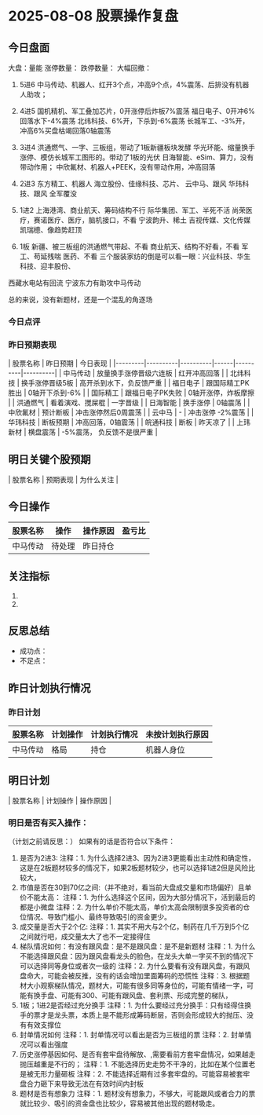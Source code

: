 # 2025-08-08 股票操作复盘

## 今日盘面
大盘：量能
涨停数量：
跌停数量：
大幅回撤：

1. 5进6
中马传动、机器人、红开3个点，冲高9个点，4%震荡、后排没有机器人助攻；
2. 4进5
国机精机、军工叠加芯片，0开涨停后炸板7%震荡
福日电子、0开冲6%回落水下-4%震荡
北纬科技、6%开，下杀到-6%震荡
长城军工、-3%开，冲高6%买盘枯竭回落0轴震荡
3. 3进4
洪通燃气、一字、三板组，带动了1板新疆板块发酵
华光环能、缩量换手涨停、模仿长城军工图形的。带动了1板的光伏
日海智能、eSim、算力，没有带动作用；
中欣氟材、机器人+PEEK，没有带动作用，冲高回落
4. 2进3
东方精工、机器人
海立股份、佳缘科技、芯片、
云中马、跟风
华玮科技、跟风
全军覆没

5. 1进2
上海港湾、商业航天、筹码结构不行
际华集团、军工、半死不活
尚荣医疗，赛诺医疗、医疗，脑机接口，不看
宁波韵升、稀土
吉视传媒、文化传媒
凯瑞㯖、像趋势赶顶

6. 1板
新疆、被三板组的洪通燃气带起、不看
商业航天、结构不好看，不看
军工、苟延残喘
医药、不看
三个服装家纺的倒是可以看一眼：兴业科技、华生科技、迎丰股份、

西藏水电站有回流
宁波东力有助攻中马传动

总的来说，没有新题材，还是一个混乱的角逐场




### 今日点评

### 昨日预期表现

| 股票名称 | 昨日预期 | 今日表现 |
|---------|----------|----------|------|----------|----------|
| 中马传动 | 放量换手涨停晋级六连板 | 红开冲高回落 |
| 北纬科技 | 换手涨停晋级5板 | 高开杀到水下，负反馈严重 |
| 福日电子 | 跟国际精工PK胜出 | 0轴开下杀到-6% |
| 国际精工 | 跟福日电子PK失败 | 0轴开涨停，炸板摩擦 |
| 洪通燃气 | 看着演戏、搅屎棍 | 一字晋级 |
| 日海智能 | 换手涨停 | 0轴震荡 |
| 中欣氟材 | 预计断板 | 冲击涨停然后0周震荡 |
| 云中马 | - | 冲击涨停 -2%震荡 |
| 华玮科技 | 断板预期 | 冲高回落，0轴震荡 |
| 皖通科技 | 断板 | 昨天凉了 |
| 上玮新材 | 横盘震荡 | -5%震荡， 负反馈不是很严重 |

## 明日关键个股预期
| 股票名称 | 预期表现 | 为什么关注 |

## 今日操作

| 股票名称 | 操作 | 操作原因 | 盈亏比 |
|---------|------|----------|--------|
| 中马传动 | 待处理 | 昨日持仓 |  |

## 关注指标
1. 
2. 

## 反思总结
- 成功点：
- 不足点：

## 昨日计划执行情况
### 昨日计划

| 股票名称 | 计划操作 | 计划执行情况 | 未按计划执行原因 |
|---------|----------|--------------|------------------|
| 中马传动 | 格局 | 持仓 | 机器人身位 | 按计划执行

## 明日计划
| 股票名称 | 计划操作 | 操作原因 |

### 明日是否有买入操作：
（计划之前请反思：）
如果有的话是否符合以下条件：
1. 是否为2进3:
   注释：1. 为什么选择2进3、因为2进3更能看出主动性和确定性，这是在2板题材较多的情况下，如果2板题材较少，也可以选择1进2但是风险比较大，
2. 市值是否在30到70亿之间:（并不绝对，看当前大盘成交量和市场偏好）且单价不能太高：
   注释：1. 为什么选择这个区间，因为大部分情况下，活到最后的都是小微盘
   注释：2. 为什么单价不能太高，单价太高会限制很多投资者的仓位情况、导致门槛小、最终导致吸引的资金更少。
3. 成交量是否大于2个亿:
   注释：1. 其实不用大与2个亿，制药在几千万到5个亿之间就行吧，成交量太大了也不一定接得住
4. 梯队情况如何：有没有跟风盘：是不是跟风盘：是不是新题材
   注释：1. 为什么不能选择跟风盘：因为跟风盘看龙头的脸色，在龙头大单一字买不到的情况下可以选择同等身位或者次一级的
   注释：2. 为什么要看有没有跟风盘，有跟风盘命大，可能会被反推，没有的话会增加里面筹码的恐慌性
   注释：3. 根据题材大小观察梯队情况，题材大，可能有很多同等身位的，可能有情绪一字，可能有换手盘、可能有300、可能有跟风盘、套利票、形成完整的梯队，
5. 1板；1进2是否经过充分换手
   注释：1. 为什么要经过充分换手：只有经得住换手的票才是龙头票，本质上是不能形成筹码断层，否则会形成较大的抛压、没有有效支撑位
6. 封单情况如何
   注释：1. 封单情况可以看出是否为三板组的票
   注释：2. 封单情况可以看出强度
7. 历史涨停基因如何、是否有套牢盘待解放、,需要看前方套牢盘情况，如果越走抛压越重是不行的；
   注释：1. 不能选择历史走势不干净的，比如在某个位置老是被无形力量砸板
   注释：2. 不能选择近期有过多套牢盘的。可能容易被套牢盘合力砸下来导致无法在有效时间内封板
8. 题材是否有想象力
   注释：1. 题材没有想象力，不够大，可能跟风或者合力的票就比较少、吸引的资金盘也比较少，容易被其他出现的题材吸走。
